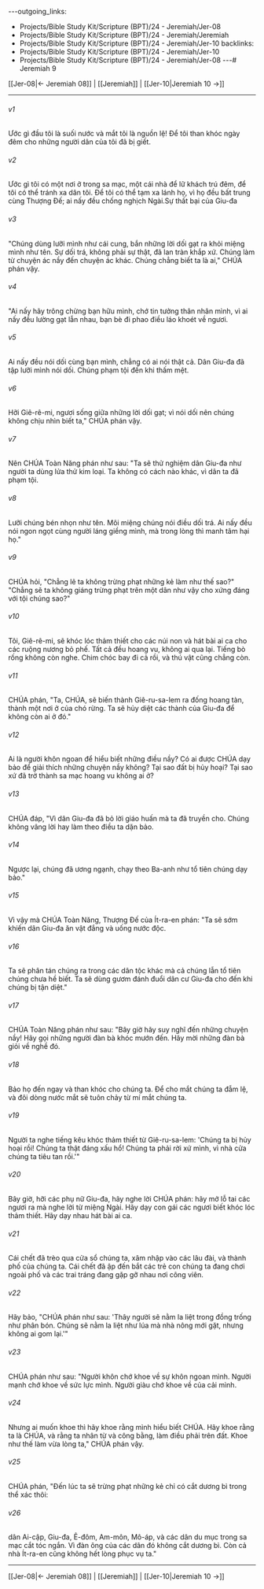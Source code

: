 ---outgoing_links:
  - Projects/Bible Study Kit/Scripture (BPT)/24 - Jeremiah/Jer-08
  - Projects/Bible Study Kit/Scripture (BPT)/24 - Jeremiah/Jeremiah
  - Projects/Bible Study Kit/Scripture (BPT)/24 - Jeremiah/Jer-10
backlinks:
  - Projects/Bible Study Kit/Scripture (BPT)/24 - Jeremiah/Jer-10
  - Projects/Bible Study Kit/Scripture (BPT)/24 - Jeremiah/Jer-08
---# Jeremiah 9

[[Jer-08|← Jeremiah 08]] | [[Jeremiah]] | [[Jer-10|Jeremiah 10 →]]
***



###### v1 
Ước gì đầu tôi là suối nước và mắt tôi là nguồn lệ! Để tôi than khóc ngày đêm cho những người dân của tôi đã bị giết. 

###### v2 
Ước gì tôi có một nơi ở trong sa mạc, một cái nhà để lữ khách trú đêm, để tôi có thể tránh xa dân tôi. Để tôi có thể tạm xa lánh họ, vì họ đều bất trung cùng Thượng Đế; ai nấy đều chống nghịch Ngài.Sự thất bại của Giu-đa 

###### v3 
"Chúng dùng lưỡi mình như cái cung, bắn những lời dối gạt ra khỏi miệng mình như tên. Sự dối trá, không phải sự thật, đã lan tràn khắp xứ. Chúng làm từ chuyện ác nầy đến chuyện ác khác. Chúng chẳng biết ta là ai," CHÚA phán vậy. 

###### v4 
"Ai nấy hãy trông chừng bạn hữu mình, chớ tin tưởng thân nhân mình, vì ai nấy đều lường gạt lẫn nhau, bạn bè đi phao điều láo khoét về ngươi. 

###### v5 
Ai nấy đều nói dối cùng bạn mình, chẳng có ai nói thật cả. Dân Giu-đa đã tập lưỡi mình nói dối. Chúng phạm tội đến khi thấm mệt. 

###### v6 
Hỡi Giê-rê-mi, ngươi sống giữa những lời dối gạt; vì nói dối nên chúng không chịu nhìn biết ta," CHÚA phán vậy. 

###### v7 
Nên CHÚA Toàn Năng phán như sau: "Ta sẽ thử nghiệm dân Giu-đa như người ta dùng lửa thử kim loại. Ta không có cách nào khác, vì dân ta đã phạm tội. 

###### v8 
Lưỡi chúng bén nhọn như tên. Môi miệng chúng nói điều dối trá. Ai nấy đều nói ngon ngọt cùng người láng giềng mình, mà trong lòng thì manh tâm hại họ." 

###### v9 
CHÚA hỏi, "Chẳng lẽ ta không trừng phạt những kẻ làm như thế sao?" "Chẳng sẽ ta không giáng trừng phạt trên một dân như vậy cho xứng đáng với tội chúng sao?" 

###### v10 
Tôi, Giê-rê-mi, sẽ khóc lóc thảm thiết cho các núi non và hát bài ai ca cho các ruộng nương bỏ phế. Tất cả đều hoang vu, không ai qua lại. Tiếng bò rống không còn nghe. Chim chóc bay đi cả rồi, và thú vật cũng chẳng còn. 

###### v11 
CHÚA phán, "Ta, CHÚA, sẽ biến thành Giê-ru-sa-lem ra đống hoang tàn, thành một nơi ở của chó rừng. Ta sẽ hủy diệt các thành của Giu-đa để không còn ai ở đó." 

###### v12 
Ai là người khôn ngoan để hiểu biết những điều nầy? Có ai được CHÚA dạy bảo để giải thích những chuyện nầy không? Tại sao đất bị hủy hoại? Tại sao xứ đã trở thành sa mạc hoang vu không ai ở? 

###### v13 
CHÚA đáp, "Vì dân Giu-đa đã bỏ lời giáo huấn mà ta đã truyền cho. Chúng không vâng lời hay làm theo điều ta dặn bảo. 

###### v14 
Ngược lại, chúng đã ương ngạnh, chạy theo Ba-anh như tổ tiên chúng dạy bảo." 

###### v15 
Vì vậy mà CHÚA Toàn Năng, Thượng Đế của Ít-ra-en phán: "Ta sẽ sớm khiến dân Giu-đa ăn vật đắng và uống nước độc. 

###### v16 
Ta sẽ phân tán chúng ra trong các dân tộc khác mà cả chúng lẫn tổ tiên chúng chưa hề biết. Ta sẽ dùng gươm đánh đuổi dân cư Giu-đa cho đến khi chúng bị tận diệt." 

###### v17 
CHÚA Toàn Năng phán như sau: "Bây giờ hãy suy nghĩ đến những chuyện nầy! Hãy gọi những người đàn bà khóc mướn đến. Hãy mời những đàn bà giỏi về nghề đó. 

###### v18 
Bảo họ đến ngay và than khóc cho chúng ta. Để cho mắt chúng ta đẫm lệ, và đôi dòng nước mắt sẽ tuôn chảy từ mí mắt chúng ta. 

###### v19 
Người ta nghe tiếng kêu khóc thảm thiết từ Giê-ru-sa-lem: 'Chúng ta bị hủy hoại rồi! Chúng ta thật đáng xấu hổ! Chúng ta phải rời xứ mình, vì nhà cửa chúng ta tiêu tan rồi.'" 

###### v20 
Bây giờ, hỡi các phụ nữ Giu-đa, hãy nghe lời CHÚA phán: hãy mở lỗ tai các ngươi ra mà nghe lời từ miệng Ngài. Hãy dạy con gái các ngươi biết khóc lóc thảm thiết. Hãy dạy nhau hát bài ai ca. 

###### v21 
Cái chết đã trèo qua cửa sổ chúng ta, xâm nhập vào các lâu đài, và thành phố của chúng ta. Cái chết đã ập đến bắt các trẻ con chúng ta đang chơi ngoài phố và các trai tráng đang gặp gỡ nhau nơi công viên. 

###### v22 
Hãy bảo, "CHÚA phán như sau: 'Thây người sẽ nằm la liệt trong đồng trống như phân bón. Chúng sẽ nằm la liệt như lúa mà nhà nông mới gặt, nhưng không ai gom lại.'" 

###### v23 
CHÚA phán như sau: "Người khôn chớ khoe về sự khôn ngoan mình. Người mạnh chớ khoe về sức lực mình. Người giàu chớ khoe về của cải mình. 

###### v24 
Nhưng ai muốn khoe thì hãy khoe rằng mình hiểu biết CHÚA. Hãy khoe rằng ta là CHÚA, và rằng ta nhân từ và công bằng, làm điều phải trên đất. Khoe như thế làm vừa lòng ta," CHÚA phán vậy. 

###### v25 
CHÚA phán, "Đến lúc ta sẽ trừng phạt những kẻ chỉ có cắt dương bì trong thể xác thôi: 

###### v26 
dân Ai-cập, Giu-đa, Ê-đôm, Am-môn, Mô-áp, và các dân du mục trong sa mạc cắt tóc ngắn. Vì đàn ông của các dân đó không cắt dương bì. Còn cả nhà Ít-ra-en cũng không hết lòng phục vụ ta."

***
[[Jer-08|← Jeremiah 08]] | [[Jeremiah]] | [[Jer-10|Jeremiah 10 →]]

